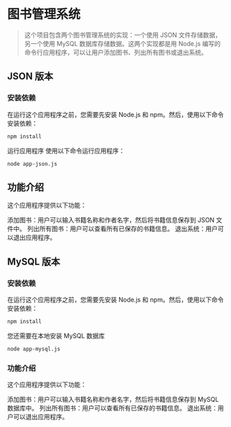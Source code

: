 # 图书管理系统

> 这个项目包含两个图书管理系统的实现：一个使用 JSON 文件存储数据，另一个使用 MySQL 数据库存储数据。这两个实现都是用 Node.js 编写的命令行应用程序，可以让用户添加图书、列出所有图书或退出系统。

## JSON 版本

### 安装依赖

在运行这个应用程序之前，您需要先安装 Node.js 和 npm。然后，使用以下命令安装依赖：

```sh
npm install
```

运行应用程序
使用以下命令运行应用程序：

```sh
node app-json.js
```

## 功能介绍

这个应用程序提供以下功能：

添加图书：用户可以输入书籍名称和作者名字，然后将书籍信息保存到 JSON 文件中。
列出所有图书：用户可以查看所有已保存的书籍信息。
退出系统：用户可以退出应用程序。

## MySQL 版本

### 安装依赖

在运行这个应用程序之前，您需要先安装 Node.js 和 npm。然后，使用以下命令安装依赖：

```sh
npm install
```

您还需要在本地安装 MySQL 数据库

```sh
node app-mysql.js
```

### 功能介绍

这个应用程序提供以下功能：

添加图书：用户可以输入书籍名称和作者名字，然后将书籍信息保存到 MySQL 数据库中。
列出所有图书：用户可以查看所有已保存的书籍信息。
退出系统：用户可以退出应用程序。
